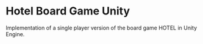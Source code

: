 # Hotel Board Game Unity
Implementation of a single player version of the board game HOTEL in Unity Engine.

